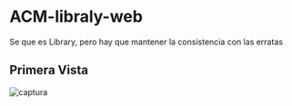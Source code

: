 # ACM-libraly-web
Se que es Library, pero hay que mantener la consistencia con las erratas

## Primera Vista
![captura](/carpetaBasura/captura.png)
